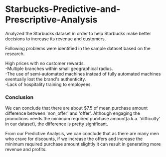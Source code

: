 # Starbucks-Predictive-and-Prescriptive-Analysis
Analyzed the Starbucks dataset in order to help Starbucks make better decisions to increase its revenue and customers.


Following problems were identified in the sample dataset based on the research.<br>

High prices with no customer rewards.<br>
-Multiple branches within small geographical radius.<br>
-The use of semi-automated machines instead of fully automated machines eventually lost the brand's authenticity.<br>
-Lack of hospitality training to employees.

### Conclusion
We can conclude that there are about $7.5 of mean purchase amount difference between 'non_offer' and 'offer'. Although engaging the promotions needs the minimum required purchase amount(a.k.a. 'difficulty' in our dataset), the difference is pretty significant. 

From our Predictive Analysis, we can conclude that as there are many men who crave for discounts, if we increase the offers and increase the minimum required purchase amount slightly it can result in generating more revenue and profits.



